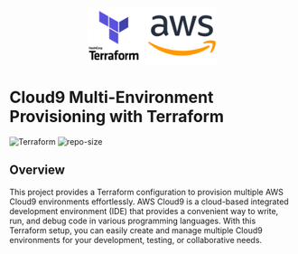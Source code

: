 <div style="text-align:center">
    <img src="/images/tf_aws.png" alt="Terraform and AWS logo" height="100"/>
</div>

# Cloud9 Multi-Environment Provisioning with Terraform
![Terraform](https://img.shields.io/badge/terraform-%235835CC.svg?style=for-the-badge&logo=terraform&logoColor=white)
![repo-size](https://img.shields.io/github/repo-size/crispy-tk/aws-cloud9-multi-env )

## Overview

This project provides a Terraform configuration to provision multiple AWS Cloud9 environments effortlessly. AWS Cloud9 is a cloud-based integrated development environment (IDE) that provides a convenient way to write, run, and debug code in various programming languages. With this Terraform setup, you can easily create and manage multiple Cloud9 environments for your development, testing, or collaborative needs.
